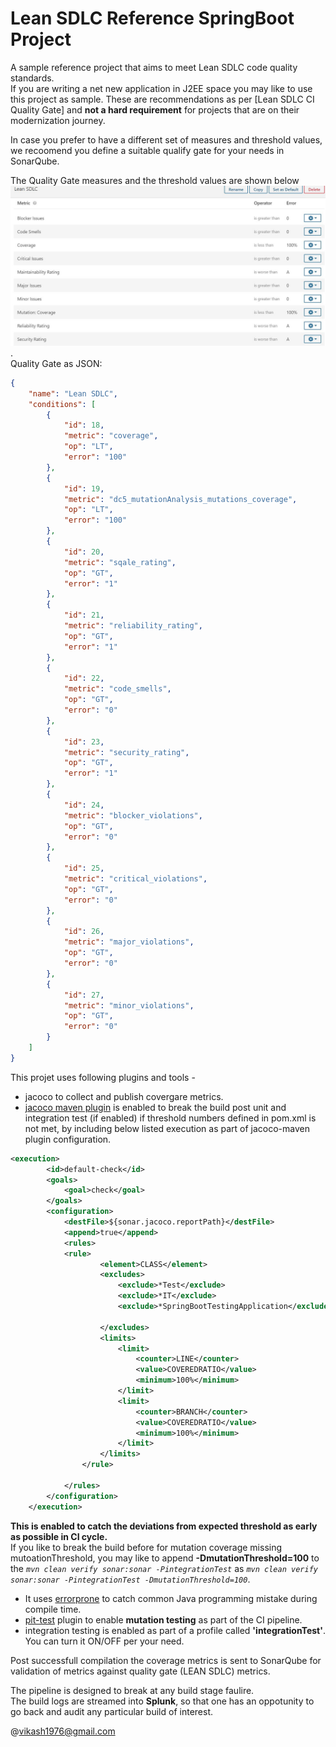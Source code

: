 # Lean SDLC Reference SpringBoot Project

A sample reference project that aims to meet Lean SDLC code quality standards.  
If you are writing a net new application in J2EE space you may like to use this project as sample.
These are recommendations as per [Lean SDLC CI Quality Gate] and **not a hard requirement** for projects that are on their modernization journey.

In case you prefer to have a different set of measures and threshold values, we recoomend you  define a suitable qualify gate for your needs in SonarQube.

The Quality Gate measures and the threshold values are shown below ![Quality Gate](/src/main/resources/Lean_SDLC_QG.JPG).  
Quality Gate as JSON:
``` json
{
	"name": "Lean SDLC",
	"conditions": [
		{
			"id": 18,
			"metric": "coverage",
			"op": "LT",
			"error": "100"
		},
		{
			"id": 19,
			"metric": "dc5_mutationAnalysis_mutations_coverage",
			"op": "LT",
			"error": "100"
		},
		{
			"id": 20,
			"metric": "sqale_rating",
			"op": "GT",
			"error": "1"
		},
		{
			"id": 21,
			"metric": "reliability_rating",
			"op": "GT",
			"error": "1"
		},
		{
			"id": 22,
			"metric": "code_smells",
			"op": "GT",
			"error": "0"
		},
		{
			"id": 23,
			"metric": "security_rating",
			"op": "GT",
			"error": "1"
		},
		{
			"id": 24,
			"metric": "blocker_violations",
			"op": "GT",
			"error": "0"
		},
		{
			"id": 25,
			"metric": "critical_violations",
			"op": "GT",
			"error": "0"
		},
		{
			"id": 26,
			"metric": "major_violations",
			"op": "GT",
			"error": "0"
		},
		{
			"id": 27,
			"metric": "minor_violations",
			"op": "GT",
			"error": "0"
		}
	]
}
```
This projet uses following plugins and tools - 
-	jacoco to collect and publish covergare metrics.
-	[jacoco maven plugin](https://www.eclemma.org/jacoco/trunk/doc/maven.html) is enabled to break the build post unit and integration test (if enabled) if threshold numbers defined in pom.xml is not met, by including below listed execution as part of jacoco-maven plugin configuration.
```xml
<execution>
		<id>default-check</id>
		<goals>
			<goal>check</goal>
		</goals>
		<configuration>
			<destFile>${sonar.jacoco.reportPath}</destFile>
			<append>true</append>
			<rules>
			<rule>
					<element>CLASS</element>
					<excludes>
						<exclude>*Test</exclude>
						<exclude>*IT</exclude>
						<exclude>*SpringBootTestingApplication</exclude>
						
					</excludes>
					<limits>
						<limit>
							<counter>LINE</counter>
							<value>COVEREDRATIO</value>
							<minimum>100%</minimum>
						</limit>
						<limit>
							<counter>BRANCH</counter>
							<value>COVEREDRATIO</value>
							<minimum>100%</minimum>
						</limit>
					</limits>
				</rule>
				
			</rules>
		</configuration>
	</execution>

```
**This is enabled to catch the deviations from expected threshold as early as possible in CI cycle.**  
If you like to break the build before for mutation coverage missing mutoationThreshold, you may like to append **-DmutationThreshold=100** to the *`mvn clean verify sonar:sonar -PintegrationTest`* as *`mvn clean verify sonar:sonar -PintegrationTest -DmutationThreshold=100`*.
-	It uses [errorprone](https://github.com/google/error-prone/) to catch common Java programming mistake during compile time.
-	[pit-test](https://pitest.org/quickstart/maven/) plugin to enable **mutation testing** as part of the CI pipeline.
-	integration testing is enabled as part of a profile called **'integrationTest'**. You can turn it ON/OFF per your need.

Post successfull compilation the coverage metrics is sent to SonarQube for validation of metrics against quality gate (LEAN SDLC) metrics.

The pipeline is designed to break at any build stage faulire.  
The build logs are streamed into **Splunk**, so that one has an oppotunity to go back and audit any particular build of interest.

@vikash1976@gmail.com
